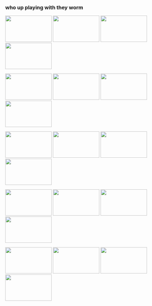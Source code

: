 ### who up playing with they worm <br>
<img width="148px" height="84px" src="https://cdn.discordapp.com/attachments/979907507298398248/1047632241699852388/Untitled2078.png"> <img width="148px" height="84px" src="https://cdn.discordapp.com/attachments/979907507298398248/1045761264384753664/macncheese.png"> <img width="148px" height="84px" src="https://media.discordapp.net/attachments/1082227812875898920/1117327060461948970/e03d7fd6.png?width=123&height=70"> <img width="148px" height="84px" src="https://cdn.discordapp.com/attachments/979907507298398248/1049465444081356850/image.png"><br>

<img width="148px" height="84px" src="https://cdn.discordapp.com/attachments/979907507298398248/1117267443866411108/usethunderbolt.png"> <img width="148px" height="84px" src="https://cdn.discordapp.com/attachments/979907507298398248/1045760157822488658/ibotherpeople.png"> <img width="148px" height="84px" src="https://images-wixmp-ed30a86b8c4ca887773594c2.wixmp.com/f/b02fee91-fa7b-4a70-8ded-a0383a49642e/d96idbu-833391d2-4a3c-4d7a-bfbe-9e89c6ae6685.gif?token=eyJ0eXAiOiJKV1QiLCJhbGciOiJIUzI1NiJ9.eyJzdWIiOiJ1cm46YXBwOjdlMGQxODg5ODIyNjQzNzNhNWYwZDQxNWVhMGQyNmUwIiwiaXNzIjoidXJuOmFwcDo3ZTBkMTg4OTgyMjY0MzczYTVmMGQ0MTVlYTBkMjZlMCIsIm9iaiI6W1t7InBhdGgiOiJcL2ZcL2IwMmZlZTkxLWZhN2ItNGE3MC04ZGVkLWEwMzgzYTQ5NjQyZVwvZDk2aWRidS04MzMzOTFkMi00YTNjLTRkN2EtYmZiZS05ZTg5YzZhZTY2ODUuZ2lmIn1dXSwiYXVkIjpbInVybjpzZXJ2aWNlOmZpbGUuZG93bmxvYWQiXX0.dkG5-8fn92ijnbBFt9cKP0QKIRKADLrOnSs7BQWYvMM"> <img width="148px" height="84px" src="https://cdn.discordapp.com/attachments/979907507298398248/1117266294148976730/eddashdastamp.png"><br>

<img width="148px" height="84px" src="https://cdn.discordapp.com/attachments/979907507298398248/1049471431001509888/imjustdie.png"> <img width="148px" height="84px" src="https://cdn.discordapp.com/attachments/979907507298398248/1047631990318440599/Untitled2026.png"> <img width="148px" height="84px" src="https://images-wixmp-ed30a86b8c4ca887773594c2.wixmp.com/f/c89070d8-e45b-4196-b7a2-4f9222137f03/d2zxxwj-6757202f-a27d-49d4-a823-0275601587e8.png?token=eyJ0eXAiOiJKV1QiLCJhbGciOiJIUzI1NiJ9.eyJzdWIiOiJ1cm46YXBwOjdlMGQxODg5ODIyNjQzNzNhNWYwZDQxNWVhMGQyNmUwIiwiaXNzIjoidXJuOmFwcDo3ZTBkMTg4OTgyMjY0MzczYTVmMGQ0MTVlYTBkMjZlMCIsIm9iaiI6W1t7InBhdGgiOiJcL2ZcL2M4OTA3MGQ4LWU0NWItNDE5Ni1iN2EyLTRmOTIyMjEzN2YwM1wvZDJ6eHh3ai02NzU3MjAyZi1hMjdkLTQ5ZDQtYTgyMy0wMjc1NjAxNTg3ZTgucG5nIn1dXSwiYXVkIjpbInVybjpzZXJ2aWNlOmZpbGUuZG93bmxvYWQiXX0.GTHznCDDjTiyAVl8NtOpwvkhmCXg0t966D_Kv_tXIDU"> <img width="148px" height="84px" src="https://cdn.discordapp.com/attachments/1082227812875898920/1117335403649830942/22bb628c.png"><br>

<img width="148px" height="84px" src="https://cdn.discordapp.com/attachments/979907507298398248/1049464996934996018/primarina.gif"> <img width="148px" height="84px" src="https://cdn.discordapp.com/attachments/979907507298398248/1117521449624801323/transflag.gif"> <img width="148px" height="84px" src="https://i.imgur.com/7K2LHkG.png"> <img width="148px" height="84px" src="https://cdn.discordapp.com/attachments/1082227812875898920/1117463723926376489/ddr2avu-7c39f9a0-8f2b-403f-8fe9-36eb9e70c28d.png"><br>

<img width="148px" height="84px" src="https://cdn.discordapp.com/attachments/1082227812875898920/1117464000960147496/dd6zkw1-d9e23a2d-c397-40cd-8743-5c91855443ae.png"> <img width="148px" height="84px" src="https://cdn.discordapp.com/attachments/1082227812875898920/1117516608311668837/troll.gif"> <img width="148px" height="84px" src="https://cdn.discordapp.com/attachments/979907507298398248/1117523085185257642/tumblr_pucyp2bO441xwjivko8_100.png"> <img width="148px" height="84px" src="https://cdn.discordapp.com/attachments/979907507298398248/1041714848918143068/hate.gif"><br>
